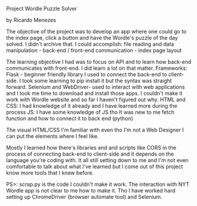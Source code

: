 Project Wordle Puzzle Solver

by Ricardo Menezes


The objective of the project was to develop an app where one could go to the index page, click a button and have the Wordle's puzzle of the day solved. 
        I didn't archive that. I could accomplish: file reading and data manipulation - back-end / front-end communication - index page layout


The learning objective I had was to focus on API and to learn how back-end communicates with front-end. I did learn a lot on that matter. 
        Frameworks: Flask - beginner friendly library I used to connect the back-end to client-side. I took some learning to pip install it but the syntax was straight forward. 
                    Selenium and WebDriver- used to interact with web applications and I took me time to download and install those apps. I couldn't make it work with Wordle website and so far I haven't figured out why. 
        HTML and CSS: I had knowledge of it already and I have learned more during the process
        JS: I have some knowledge of JS tho It was new to me fetch function and how to connect it to back end (python)

The visual HTML/CSS I'm familiar with even tho I'm not a Web Designer I can put the elements where I feel like. 

Mostly I learned how there's libraries and and scripts like CORS in the process of connecting back-end to client-side and it depends on the language you're coding with. 
It all still setting down to me and I'm not even comfortable to talk about what I've learned but I come out of this project know more tools that I knew before. 

PS>: scrap.py is the code I couldn't make it work. The interaction with NYT Wordle app is not clear to me how to make it. Tho I have worked hard setting up ChromeDriver (browser automate tool) and Selenium. 

